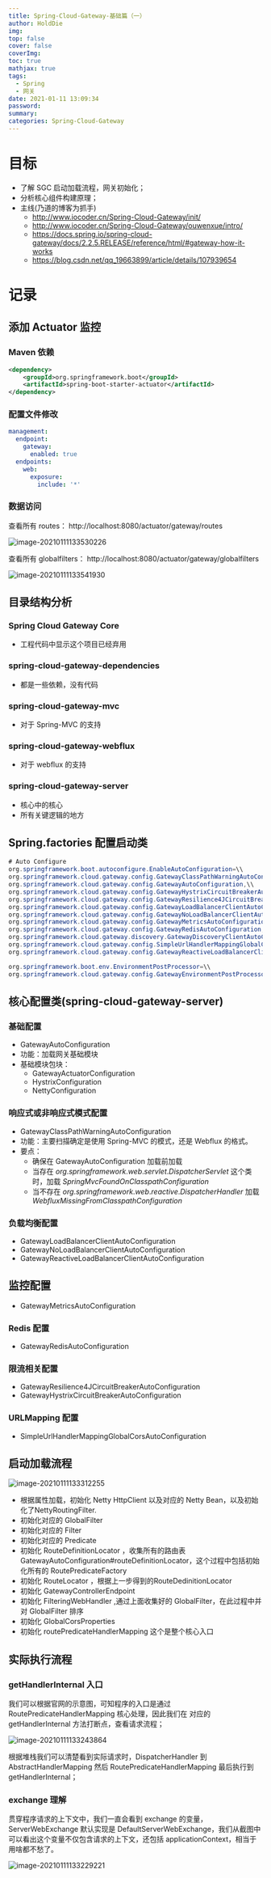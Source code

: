 ```yaml
---
title: Spring-Cloud-Gateway-基础篇（一）
author: HoldDie
img: 
top: false
cover: false
coverImg: 
toc: true
mathjax: true
tags:
  - Spring
  - 网关
date: 2021-01-11 13:09:34
password:
summary:
categories: Spring-Cloud-Gateway
---
```


# 目标

- 了解 SGC 启动加载流程，网关初始化；
- 分析核心组件构建原理；
- 主线(乃道的博客为抓手)
  - http://www.iocoder.cn/Spring-Cloud-Gateway/init/
  - http://www.iocoder.cn/Spring-Cloud-Gateway/ouwenxue/intro/
  - https://docs.spring.io/spring-cloud-gateway/docs/2.2.5.RELEASE/reference/html/#gateway-how-it-works
  - https://blog.csdn.net/qq_19663899/article/details/107939654

# 记录

## 添加 Actuator 监控

### Maven 依赖

```xml
<dependency>   
	<groupId>org.springframework.boot</groupId>   
	<artifactId>spring-boot-starter-actuator</artifactId> 
</dependency>
```

### 配置文件修改

```yaml
management:
  endpoint:
    gateway:
      enabled: true
  endpoints:
    web:
      exposure:
        include: '*'
```

### 数据访问

查看所有 routes： http://localhost:8080/actuator/gateway/routes

![image-20210111133530226](https://cdn.jsdelivr.net/gh/HoldDie/img/20210111133530.png)

查看所有 globalfilters： http://localhost:8080/actuator/gateway/globalfilters

![image-20210111133541930](https://cdn.jsdelivr.net/gh/HoldDie/img/20210111133541.png)

## 目录结构分析

### Spring Cloud Gateway Core

- 工程代码中显示这个项目已经弃用

### spring-cloud-gateway-dependencies

- 都是一些依赖，没有代码

### spring-cloud-gateway-mvc

- 对于 Spring-MVC 的支持

### spring-cloud-gateway-webflux

- 对于 webflux 的支持

### spring-cloud-gateway-server

- 核心中的核心
- 所有关键逻辑的地方

## Spring.factories 配置启动类

```java
# Auto Configure
org.springframework.boot.autoconfigure.EnableAutoConfiguration=\\
org.springframework.cloud.gateway.config.GatewayClassPathWarningAutoConfiguration,\\
org.springframework.cloud.gateway.config.GatewayAutoConfiguration,\\
org.springframework.cloud.gateway.config.GatewayHystrixCircuitBreakerAutoConfiguration,\\
org.springframework.cloud.gateway.config.GatewayResilience4JCircuitBreakerAutoConfiguration,\\
org.springframework.cloud.gateway.config.GatewayLoadBalancerClientAutoConfiguration,\\
org.springframework.cloud.gateway.config.GatewayNoLoadBalancerClientAutoConfiguration,\\
org.springframework.cloud.gateway.config.GatewayMetricsAutoConfiguration,\\
org.springframework.cloud.gateway.config.GatewayRedisAutoConfiguration,\\
org.springframework.cloud.gateway.discovery.GatewayDiscoveryClientAutoConfiguration,\\
org.springframework.cloud.gateway.config.SimpleUrlHandlerMappingGlobalCorsAutoConfiguration,\\
org.springframework.cloud.gateway.config.GatewayReactiveLoadBalancerClientAutoConfiguration

org.springframework.boot.env.EnvironmentPostProcessor=\\
org.springframework.cloud.gateway.config.GatewayEnvironmentPostProcessor
```

## 核心配置类(spring-cloud-gateway-server)

### 基础配置

- GatewayAutoConfiguration
- 功能：加载网关基础模块
- 基础模块包块：
  - GatewayActuatorConfiguration
  - HystrixConfiguration
  - NettyConfiguration

### 响应式或非响应式模式配置

- GatewayClassPathWarningAutoConfiguration
- 功能：主要扫描确定是使用 Spring-MVC 的模式，还是 Webflux 的格式。
- 要点：
  - 确保在 GatewayAutoConfiguration 加载前加载
  - 当存在 $org.springframework.web.servlet.DispatcherServlet$ 这个类时，加载 $SpringMvcFoundOnClasspathConfiguration$
  - 当不存在 $org.springframework.web.reactive.DispatcherHandler$ 加载 $WebfluxMissingFromClasspathConfiguration$

### 负载均衡配置

- GatewayLoadBalancerClientAutoConfiguration
- GatewayNoLoadBalancerClientAutoConfiguration
- GatewayReactiveLoadBalancerClientAutoConfiguration

## 监控配置

- GatewayMetricsAutoConfiguration

### Redis 配置

- GatewayRedisAutoConfiguration

### 限流相关配置

- GatewayResilience4JCircuitBreakerAutoConfiguration
- GatewayHystrixCircuitBreakerAutoConfiguration

### URLMapping 配置

- SimpleUrlHandlerMappingGlobalCorsAutoConfiguration

## 启动加载流程

![image-20210111133312255](https://cdn.jsdelivr.net/gh/HoldDie/img/20210111133312.png)

- 根据属性加载，初始化 Netty HttpClient 以及对应的 Netty Bean，以及初始化了NettyRoutingFilter.
- 初始化对应的 GlobalFilter
- 初始化对应的 Filter
- 初始化对应的 Predicate
- 初始化 RouteDefinitionLocator ，收集所有的路由表 GatewayAutoConfiguration#routeDefinitionLocator，这个过程中包括初始化所有的 RoutePredicateFactory
- 初始化 RouteLocator ，根据上一步得到的RouteDedinitionLocator
- 初始化 GatewayControllerEndpoint
- 初始化 FilteringWebHandler ,通过上面收集好的 GlobalFilter，在此过程中并对 GlobalFilter 排序
- 初始化 GlobalCorsProperties
- 初始化 routePredicateHandlerMapping 这个是整个核心入口

## 实际执行流程

### getHandlerInternal 入口

我们可以根据官网的示意图，可知程序的入口是通过 RoutePredicateHandlerMapping 核心处理，因此我们在 对应的 getHandlerInternal 方法打断点，查看请求流程；

![image-20210111133243864](https://cdn.jsdelivr.net/gh/HoldDie/img/20210111133243.png)

根据堆栈我们可以清楚看到实际请求时，DispatcherHandler 到 AbstractHandlerMapping 然后 RoutePredicateHandlerMapping 最后执行到 getHandlerInternal；

### exchange 理解

贯穿程序请求的上下文中，我们一直会看到 exchange 的变量，ServerWebExchange 默认实现是 DefaultServerWebExchange，我们从截图中可以看出这个变量不仅包含请求的上下文，还包括 applicationContext，相当于用啥都不愁了。

![image-20210111133229221](https://cdn.jsdelivr.net/gh/HoldDie/img/20210111133229.png)